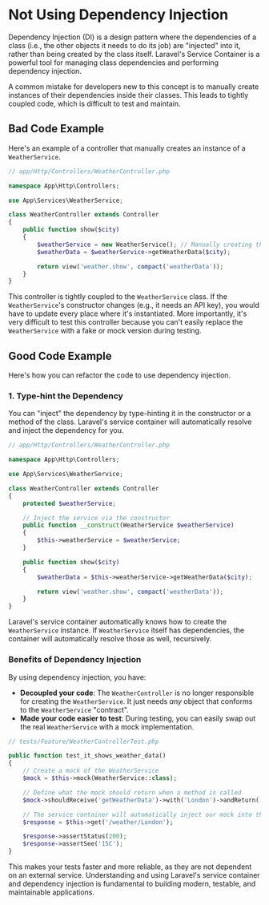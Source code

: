# Not Using Dependency Injection

Dependency Injection (DI) is a design pattern where the dependencies of a class (i.e., the other objects it needs to do its job) are "injected" into it, rather than being created by the class itself. Laravel's Service Container is a powerful tool for managing class dependencies and performing dependency injection.

A common mistake for developers new to this concept is to manually create instances of their dependencies inside their classes. This leads to tightly coupled code, which is difficult to test and maintain.

## Bad Code Example

Here's an example of a controller that manually creates an instance of a `WeatherService`.

```php
// app/Http/Controllers/WeatherController.php

namespace App\Http\Controllers;

use App\Services\WeatherService;

class WeatherController extends Controller
{
    public function show($city)
    {
        $weatherService = new WeatherService(); // Manually creating the dependency
        $weatherData = $weatherService->getWeatherData($city);

        return view('weather.show', compact('weatherData'));
    }
}
```

This controller is tightly coupled to the `WeatherService` class. If the `WeatherService`'s constructor changes (e.g., it needs an API key), you would have to update every place where it's instantiated. More importantly, it's very difficult to test this controller because you can't easily replace the `WeatherService` with a fake or mock version during testing.

## Good Code Example

Here's how you can refactor the code to use dependency injection.

### 1. Type-hint the Dependency

You can "inject" the dependency by type-hinting it in the constructor or a method of the class. Laravel's service container will automatically resolve and inject the dependency for you.

```php
// app/Http/Controllers/WeatherController.php

namespace App\Http\Controllers;

use App\Services\WeatherService;

class WeatherController extends Controller
{
    protected $weatherService;

    // Inject the service via the constructor
    public function __construct(WeatherService $weatherService)
    {
        $this->weatherService = $weatherService;
    }

    public function show($city)
    {
        $weatherData = $this->weatherService->getWeatherData($city);

        return view('weather.show', compact('weatherData'));
    }
}
```

Laravel's service container automatically knows how to create the `WeatherService` instance. If `WeatherService` itself has dependencies, the container will automatically resolve those as well, recursively.

### Benefits of Dependency Injection

By using dependency injection, you have:
-   **Decoupled your code**: The `WeatherController` is no longer responsible for creating the `WeatherService`. It just needs *any* object that conforms to the `WeatherService` "contract".
-   **Made your code easier to test**: During testing, you can easily swap out the real `WeatherService` with a mock implementation.

```php
// tests/Feature/WeatherControllerTest.php

public function test_it_shows_weather_data()
{
    // Create a mock of the WeatherService
    $mock = $this->mock(WeatherService::class);

    // Define what the mock should return when a method is called
    $mock->shouldReceive('getWeatherData')->with('London')->andReturn(['temperature' => '15C']);

    // The service container will automatically inject our mock into the controller
    $response = $this->get('/weather/London');

    $response->assertStatus(200);
    $response->assertSee('15C');
}
```

This makes your tests faster and more reliable, as they are not dependent on an external service. Understanding and using Laravel's service container and dependency injection is fundamental to building modern, testable, and maintainable applications.
